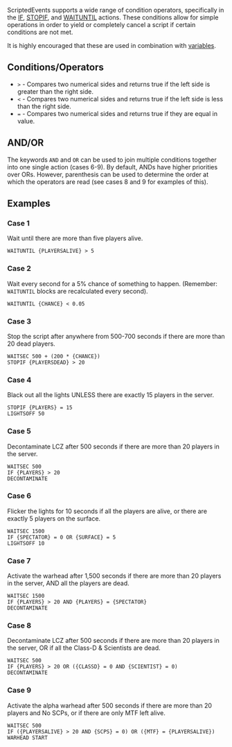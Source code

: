 ScriptedEvents supports a wide range of condition operators, specifically in the [IF](https://github.com/Thundermaker300/ScriptedEvents/wiki/IF), [STOPIF](https://github.com/Thundermaker300/ScriptedEvents/wiki/STOPIF), and [WAITUNTIL](https://github.com/Thundermaker300/ScriptedEvents/wiki/WAITUNTIL) actions. These conditions allow for simple operations in order to yield or completely cancel a script if certain conditions are not met.

It is highly encouraged that these are used in combination with [variables](https://github.com/Thundermaker300/ScriptedEvents/wiki/Variables).

## Conditions/Operators
* `>` - Compares two numerical sides and returns true if the left side is greater than the right side.
* `<` - Compares two numerical sides and returns true if the left side is less than the right side.
* `=` - Compares two numerical sides and returns true if they are equal in value.

## AND/OR
The keywords `AND` and `OR` can be used to join multiple conditions together into one single action (cases 6-9). By default, ANDs have higher priorities over ORs. However, parenthesis can be used to determine the order at which the operators are read (see cases 8 and 9 for examples of this).

## Examples
### Case 1
Wait until there are more than five players alive.
```
WAITUNTIL {PLAYERSALIVE} > 5
```

### Case 2
Wait every second for a 5% chance of something to happen. (Remember: `WAITUNTIL` blocks are recalculated every second).
```
WAITUNTIL {CHANCE} < 0.05
```

### Case 3
Stop the script after anywhere from 500-700 seconds if there are more than 20 dead players.
```
WAITSEC 500 + (200 * {CHANCE})
STOPIF {PLAYERSDEAD} > 20
```

### Case 4
Black out all the lights UNLESS there are exactly 15 players in the server.
```
STOPIF {PLAYERS} = 15
LIGHTSOFF 50
```

### Case 5
Decontaminate LCZ after 500 seconds if there are more than 20 players in the server.
```
WAITSEC 500
IF {PLAYERS} > 20
DECONTAMINATE
```

### Case 6
Flicker the lights for 10 seconds if all the players are alive, or there are exactly 5 players on the surface.
```
WAITSEC 1500
IF {SPECTATOR} = 0 OR {SURFACE} = 5
LIGHTSOFF 10
```

### Case 7
Activate the warhead after 1,500 seconds if there are more than 20 players in the server, AND all the players are dead.
```
WAITSEC 1500
IF {PLAYERS} > 20 AND {PLAYERS} = {SPECTATOR}
DECONTAMINATE
```

### Case 8
Decontaminate LCZ after 500 seconds if there are more than 20 players in the server, OR if all the Class-D & Scientists are dead.
```
WAITSEC 500
IF {PLAYERS} > 20 OR ({CLASSD} = 0 AND {SCIENTIST} = 0)
DECONTAMINATE
```

### Case 9
Activate the alpha warhead after 500 seconds if there are more than 20 players and No SCPs, or if there are only MTF left alive.
```
WAITSEC 500
IF ({PLAYERSALIVE} > 20 AND {SCPS} = 0) OR ({MTF} = {PLAYERSALIVE})
WARHEAD START
```